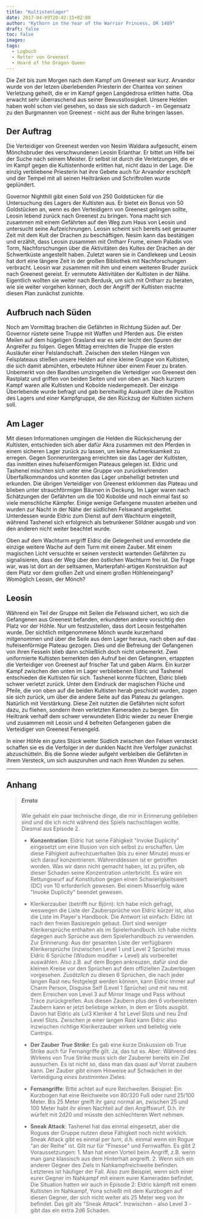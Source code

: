 ```yaml
---
title: "Kultistenlager"
date: 2017-04-09T20:42:15+02:00
author: "Kythorn in the Year of the Warrior Princess, DR 1489"
draft: false
toc: false
images:
tags: 
  - Logbuch
  - Retter von Greenest
  - Hoard of the Dragon Queen
---
```


Die Zeit bis zum Morgen nach dem Kampf um Greenest war kurz. Arvandor wurde von der letzen überlebenden Priesterin der Chantea von seinen Verletzung geheilt, die er im Kampf gegen Langdedrosa erlitten hatte. Oba erwacht sehr überraschend aus seiner Bewusstlosigkeit. Unsere Helden haben wohl schon viel gesehen, so dass sie sich dadurch - im Gegensatz zu den Burgmannen von Greenest - nicht aus der Ruhe bringen lassen.

## Der Auftrag

Die Verteidiger von Greenest werden von Nesim Waldara aufgesucht, einem Mönchsbruder des verschwundenen Leosin Erlanthar. Er bittet um Hilfe bei der Suche nach seinem Meister. Er selbst ist durch die Verletzungen, die er im Kampf gegen die Kultistenhorde erlitten hat, nicht dazu in der Lage. Die einzig verbliebene Priesterin hat ihre Gebete auch für Arvandor erschöpft und der Tempel mit all seinen Heiltränken und Schriftrollen wurde geplündert.

Governor Nighthill gibt einen Sold von 250 Goldstücken für die Untersuchung des Lagers der Kultisten aus. Er bietet ein Bonus von 50 Goldstücken an, wenn es den Verteidigern von Greenest gelingen sollte, Leosin lebend zurück nach Greenest zu bringen. Yona macht sich zusammen mit einem Gefährten auf den Weg zum Haus von Leosin und untersucht seine Aufzeichnungen. Leosin scheint sich bereits seit geraumer Zeit mit dem Kult der Drachen zu beschäftigen. Nesim kann das bestätigen und erzählt, dass Leosin zusammen mit Ontharr Frume, einem Paladin von Torm, Nachforschungen über die Aktivitäten des Kultes der Drachen an der Schwertküste angestellt haben. Zuletzt waren sie in Candlekeep und Leosin hat dort eine längere Zeit in der großen Bibliothek mit Nachforschungen verbracht. Leosin war zusammen mit ihm und einem weiteren Bruder zurück nach Greenest gereist. Er vermutete Aktivitäten der Kultisten in der Nähe. Eigentlich wollten sie weiter nach Berdusk, um sich mit Ontharr zu beraten, wie sie weiter vorgehen können, doch der Angriff der Kultisten machte diesen Plan zunächst zunichte.

## Aufbruch nach Süden

Noch am Vormittag brachen die Gefährten in Richtung Süden auf. Der Governor rüstete seine Truppe mit Waffen und Pferden aus. Die ersten Meilen auf dem hügeligen Grasland war es sehr leicht den Spuren der Angreifer zu folgen. Gegen Mittag erreichten die Truppe die ersten Ausläufer einer Felslandschaft. Zwischen den steilen Hängen von Felsplateaus stießen unsere Helden auf eine kleine Gruppe von Kultisten, die sich damit abmühten, erbeutete Hühner über einem Feuer zu braten. Unbemerkt von den Banditen umzingelten die Verteidiger von Greenest den Rastplatz und griffen von beiden Seiten und von oben an. Nach kurzem Kampf waren alle Kultisten und Kobolde niedergemezelt. Der einzige Überlebende wurde befragt und gab bereitwillig Auskunft über die Position des Lagers und einer Kampfgruppe, die den Rückzug der Kultisten sichern soll.

## Am Lager

Mit diesen Informationen umgingen die Helden die Rücksicherung der Kultisten, entschieden sich aber dafür Akra zusammen mit den Pferden in einem sicheren Lager zurück zu lassen, um keine Aufmerksamkeit zu erregen. Gegen Sonneruntergang erreichten sie das Lager der Kultisten, das inmitten eines hufeisenförmigen Plateaus gelegen ist. Eldric und Tashenel mischten sich unter eine Gruppe von zurückkehrenden Überfallkommandos und konnten das Lager unbehelligt betreten und erkunden. Die übrigen Verteidiger von Greenest erklommen das Plateau und blieben unter strauchförmigen Bäumen in Deckung. Im Lager waren nach Schätzungen der Gefährten um die 100 Kobolde und noch einmal fast so viele menschliche Kämpfer. Einige wenige Gefangene mussten arbeiten und wurden zur Nacht in der Nähe der südlichen Felswand angekettet. Unterdessen wurde Eldric zum Dienst auf dem Wachturm eingeteilt, während Tashenel sich erfolgreich als betrunkener Söldner ausgab und von den anderen nicht weiter beachtet wurde.

Oben auf dem Wachturm ergriff Eldric die Gelegenheit und ermordete die einzige weitere Wache auf dem Turm mit einem Zauber. Mit einem magischen Licht versuchte er seinen versteckt wartenden Gefährten zu signalisieren, dass der Weg über den östlichen Wachturm frei ist. Die Frage war, was ist dort an der seltsamen, Marterpfahl-artigen Konstruktion auf dem Platz vor dem großen Zelt und einem großen Höhleneingang? Womöglich Leosin, der Mönch?

## Leosin

Während ein Teil der Gruppe mit Seilen die Felswand sichert, wo sich die Gefangenen aus Greenest befanden, erkundeten andere vorsichtig den Platz vor der Höhle. Nur um festzustellen, dass dort Leosin festgehalten wurde. Der sichtlich mitgenommene Mönch wurde kurzerhand mitgenommen und über die Seile aus dem Lager heraus, nach oben auf das hufeisenförmige Plateau gezogen. Dies und die Befreiung der Gefangenen von ihren Fesseln blieb dann schließlich doch nicht unbemerkt. Zwei uniformierte Kultisten bemerkten den Aufruf bei den Gefangnen, ertappten die Verteidiger von Greenest auf frischer Tat und gaben Alarm. Ein kurzer Kampf zwischen den unten im Lager verbliebenen Eldric und Tashenel entschieden die Kultisten für sich. Tashenel konnte flüchten, Eldric blieb schwer verletzt zurück. Unter dem Eindruck der magischen Flüche und Pfeile, die von oben auf die beiden Kultisten herab geschickt wurden, zogen sie sich zurück, um über die andere Seite auf das Plateau zu gelangen. Natürlich mit Verstärkung. Diese Zeit nutzten die Gefährten nicht sofort dazu, zu fliehen, sondern ihren verletzten Kameraden zu bergen. Ein Heiltrank verhalf dem schwer verwundeten Eldric wieder zu neuer Energie und zusammen mit Leosin und 4 befreiten Gefangenen gaben die Verteidiger von Greenest Fersengeld.

In einer Höhle ein gutes Stück weiter Südlich zwischen den Felsen versteckt schaffen sie es die Verfolger in der dunklen Nacht ihre Verfolger zunächst abzuschütteln. Bis die Sonne wieder aufgeht verbleiben die Gefährten in ihrem Versteck, um sich auszuruhen und nach ihren Wunden zu sehen.

___
## Anhang

>##### Errata
>
>Wie gehabt ein paar technische dinge, die mir in Erinnerung geblieben sind und die ich nicht während des Spiels nachschlagen wollte. Diesmal aus Episode 2.
>
>* **Konzentration**: Eldric hat seine Fähigkeit "Invoke Duplicity" eingesetzt um eine Illusion von sich selbst zu erschaffen. Um diese Fähigkeit aufrechzuerhalten (bis zu einer Minute) muss er sich darauf konzentrieren. Währenddessen ist er getroffen worden. Was wir dann nicht gemacht haben, ist zu prüfen, ob dieser Schaden seine Konzentration unterbricht. Es wäre ein Rettungswurf auf Konstitution gegen einen Schwierigkeitswert (DC) von 10 erforderlich gewesen. Bei einem Misserfolg wäre "Invoke Duplicity" beendet gewesen.
>
>* Klerikerzauber (betrifft nur Björn): Ich habe mich gefragt, weswegen die Liste der Zaubersprüche von Eldric kürzer ist, also die Liste im Player's Handbook. Die Antwort ist einfach: Eldirc ist nach den freien Basisregeln gebaut. Dort sind weniger Klerikersprüche enthalten als im Spielerhandbuch. Ich habe nichts dagegen auch Sprüche aus dem Spielerhandbuch zu verwenden. Zur Erinnerung: Aus der gesamten Liste der verfügbaren Klerikersprüche (inzwischen Level 1 und Level 2 Sprüche) muss Eldric 6 Sprüche (Wisdom modifier + Level) als vorbereitet auswählen. Also z.B. auf dem Bogen ankreuzen, dafür sind die kleinen Kreise vor den Sprüchen auf dem offiziellen Zauberbogen vorgesehen. *Zusätzlich* zu diesen 6 Sprüchen, die nach jeder langen Rast neu festgelegt werden können, kann Eldric immer auf Charm Person, Disguise Self (Level 1 Sprüche) und mit neu mit dem Erreichen von Level 3 auf Mirror Image und Pass without Trace zurückgreifen. Aus diesen Zaubern plus den 6 vorbereiteten Zaubern kann er jetzt beliebige wirken, in dem er Slots ausgibt. Davon hat Eldric als Lvl3 Kleriker 4 1st Level Slots und neu 2nd Level Slots. Zwischen je einer langen Rast kann Eldric also inzwischen richtige Klerikerzauber wirken und beliebig viele Cantrips.
>
>* **Der Zauber _True Strike_**: Es gab eine kurze Diskussion ob True Strike auch für Fernangriffe gilt. Ja, das tut es. Aber: Während des Wirkens von True Strike muss sich der Zauberer bereits ein Ziel aussuchen. Es ist nicht so, dass man das quasi auf Vorrat zaubern kann. Der Zauber gibt einem Hinweise auf Schwächen in der Verteidigung *eines bestimmten* Zieles.
>* **Fernangriffe**: Bitte achtet auf eure Reichweiten. Beispiel: Ein Kurzbogen hat eine Reichweite von 80/320 Fuß oder rund 25/100 Meter. Bis 25 Meter greift ihr ganz normal an, zwischen 25 und 100 Meter habt ihr einen Nachteil auf den Angiffswurf. D.h. ihr würfelt mit 2d20 und müsste den schlechteren Wert nehmen.
>
>* **Sneak Attack**: Tashenel hat das einmal eingesetzt, aber die Rogues der Gruppe nutzen diese Fähigkeit noch nicht wirklich. Sneak Attack gibt es einmal per *turn*, d.h. einmal wenn ein Rogue "an der Reihe" ist. Gilt nur für "Finesse" und Fernwaffen. Es gibt 2 Voraussetzungen: 1. Man hat einen Vorteil beim Angriff, z.B. wenn man ganz klassisch aus dem Hinterhalt angreift. 2. Wenn sich ein anderer Gegner des Ziels in Nahkampfreichweite befinden. Letzteres ist häufiger der Fall. Also zum Beispiel, wenn sich einer eurer Gegner im Nahkampf mit einem eurer Kameraden befindet. Die Situation hatten wir auch in Episode 2: Eldric kämpft mit einem Kultisten im Nahkampf, Yona schießt mit dem Kurzbogen auf diesen Gegner, der sich nicht weiter als 25 Meter weg von ihr befindet. Das gilt als "Sneak Attack". Inzwischen - also Level 3 - gibt das ein extra 2d6 Schaden.
